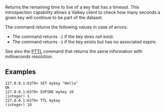 Returns the remaining time to live of a key that has a timeout.
This introspection capability allows a Valkey client to check how many seconds a
given key will continue to be part of the dataset.

The command returns the following values in case of errors:

* The command returns `-2` if the key does not exist.
* The command returns `-1` if the key exists but has no associated expire.

See also the [PTTL](pttl.md) command that returns the same information with milliseconds resolution.

## Examples

```
127.0.0.1:6379> SET mykey "Hello"
OK
127.0.0.1:6379> EXPIRE mykey 10
(integer) 1
127.0.0.1:6379> TTL mykey
(integer) 10
```
